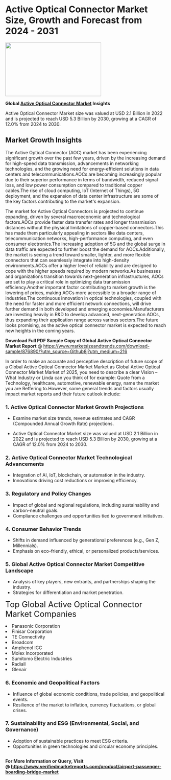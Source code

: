 <H1>Active Optical Connector Market Size, Growth and Forecast from 2024 - 2031</H1><img class="aligncenter size-medium wp-image-584254" src="https://thirdeyenews.in/wp-content/uploads/2024/09/Global-Market-Research-300x168.jpeg" alt="" width="300" height="168" /><p><strong>Global&nbsp;<a href="https://www.marketsizeandtrends.com/download-sample/876890/?utm_source=Github8j?utm_medium=216">Active Optical Connector Market</a> Insights</strong></p><p>Active Optical Connector Market size was valued at USD 2.1 Billion in 2022 and is projected to reach USD 5.3 Billion by 2030, growing at a CAGR of 12.0% from 2024 to 2030.</p><p><h2>Market Growth Insights</h2> <p>The Active Optical Connector (AOC) market has been experiencing significant growth over the past few years, driven by the increasing demand for high-speed data transmission, advancements in networking technologies, and the growing need for energy-efficient solutions in data centers and telecommunications.AOCs are becoming increasingly popular due to their superior performance in terms of bandwidth, reduced signal loss, and low power consumption compared to traditional copper cables.The rise of cloud computing, IoT (Internet of Things), 5G deployment, and the expansion of data center infrastructure are some of the key factors contributing to the market's expansion.</p> <p></p> <p>The market for Active Optical Connectors is projected to continue expanding, driven by several macroeconomic and technological factors.AOCs provide faster data transfer rates and longer transmission distances without the physical limitations of copper-based connectors.This has made them particularly appealing in sectors like data centers, telecommunication networks, high-performance computing, and even consumer electronics.The increasing adoption of 5G and the global surge in data traffic are expected to further boost the demand for AOCs.Additionally, the market is seeing a trend toward smaller, lighter, and more flexible connectors that can seamlessly integrate into high-density environments.AOCs offer a higher level of reliability and are designed to cope with the higher speeds required by modern networks.As businesses and organizations transition towards next-generation infrastructures, AOCs are set to play a critical role in optimizing data transmission efficiency.Another important factor contributing to market growth is the lowering of prices, making AOCs more accessible to a broader range of industries.The continuous innovation in optical technologies, coupled with the need for faster and more efficient network connections, will drive further demand in both developed and emerging economies.Manufacturers are investing heavily in R&D to develop advanced, next-generation AOCs, thus expanding their application range across various sectors.The future looks promising, as the active optical connector market is expected to reach new heights in the coming years.</p> <p></p><p><span class=""><strong>Download Full PDF Sample Copy of Global Active Optical Connector Market Report</strong> @ <a href="https://www.marketsizeandtrends.com/download-sample/876890/?utm_source=Github8j?utm_medium=216" target="_blank">https://www.marketsizeandtrends.com/download-sample/876890/?utm_source=Github8j?utm_medium=216</a></span></p><p>In order to make an accurate and perceptive description of future scope of a Global&nbsp;Active Optical Connector Market Market as Global&nbsp;Active Optical Connector Market Market of 2025, you need to describe a clear Vision &ndash; What Industry or Linda can you think of for example: Quote from a Technology, healthcare, automotive, renewable energy, name the market you are Reffering to.However, some general trends and factors usually impact market reports and their future outlook include:</p><h3>1.&nbsp;<strong>Active Optical Connector Market Growth Projections</strong></h3><ul><li>Examine market size trends, revenue estimates and CAGR (Compounded Annual Growth Rate) projections.</li><li><p>Active Optical Connector Market size was valued at USD 2.1 Billion in 2022 and is projected to reach USD 5.3 Billion by 2030, growing at a CAGR of 12.0% from 2024 to 2030.</p></li></ul><h3>2.&nbsp;<strong>Active Optical Connector Market Technological Advancements</strong></h3><ul><li>Integration of AI, IoT, blockchain, or automation in the industry.</li><li>Innovations driving cost reductions or improving efficiency.</li></ul><h3>3.&nbsp;<strong>Regulatory and Policy Changes</strong></h3><ul><li>Impact of global and regional regulations, including sustainability and carbon-neutral goals.</li><li>Compliance challenges and opportunities tied to government initiatives.</li></ul><h3>4.&nbsp;<strong>Consumer Behavior Trends</strong></h3><ul><li>Shifts in demand influenced by generational preferences (e.g., Gen Z, Millennials).</li><li>Emphasis on eco-friendly, ethical, or personalized products/services.</li></ul><h3>5.&nbsp;<strong>Global Active Optical Connector Market Competitive Landscape</strong></h3><ul><li>Analysis of key players, new entrants, and partnerships shaping the industry.</li><li>Strategies for differentiation and market penetration.</li></ul><p data-pm-slice="1 1 []"><span style="color: inherit; font-family: inherit; font-size: 25px;">Top Global Active Optical Connector Market Companies</span></p><div class="" data-test-id=""><p><li>Panasonic Corporation</li><li> Finisar Corporation</li><li> TE Connectivity</li><li> Broadcom</li><li> Amphenol ICC</li><li> Molex Incorporated</li><li> Sumitomo Electric Industries</li><li> Radiall</li><li> Glenair</li></p></div><h3>6.&nbsp;<strong>Economic and Geopolitical Factors</strong></h3><ul><li>Influence of global economic conditions, trade policies, and geopolitical events.</li><li>Resilience of the market to inflation, currency fluctuations, or global crises.</li></ul><h3>7.&nbsp;<strong>Sustainability and ESG (Environmental, Social, and Governance)</strong></h3><ul><li>Adoption of sustainable practices to meet ESG criteria.</li><li>Opportunities in green technologies and circular economy principles.</li></ul><h2><strong style="font-size: 14px;">For More Information or Query, Visit @&nbsp;</strong><a style="background-color: #ffffff; font-size: 14px;" href="https://www.marketsizeandtrends.com/report/active-optical-connector-market/" target="_blank">https://www.verifiedmarketreports.com/product/airport-passenger-boarding-bridge-market</a></h2>